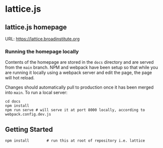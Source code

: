 # lattice.js

## lattice.js homepage
URL: https://lattice.broadinstitute.org

### Running the homepage locally
Contents of the homepage are stored in the `docs` directory and are served from the `main` branch.
NPM and webpack have been setup so that while you are running it locally using a webpack server and edit the page, the page will hot reload.

Changes should automatically pull to production once it has been merged into `main`.
To run a local server:
```
cd docs
npm install
npm run serve # will serve it at port 8000 locally, according to webpack.config.dev.js
```

## Getting Started
```
npm install        # run this at root of repository i.e. lattice
```

